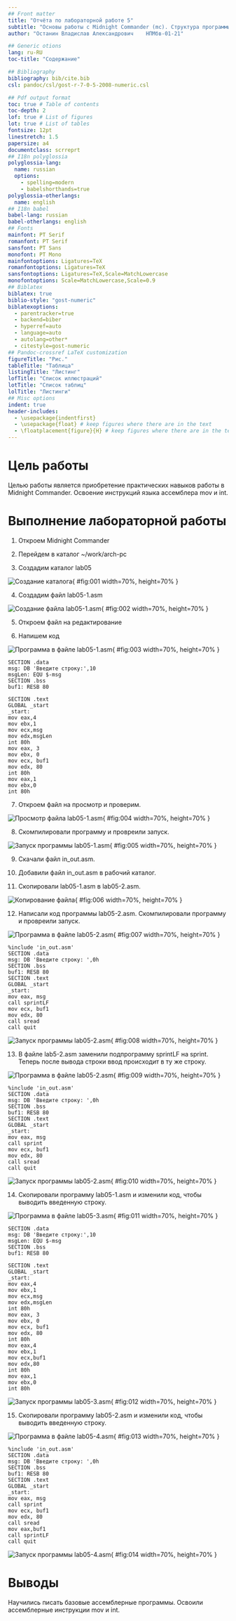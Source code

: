 ```yaml
---
## Front matter
title: "Отчёта по лабораторной работе 5"
subtitle: "Основы работы с Midnight Commander (mc). Структура программы на языке ассемблера NASM"
author: "Останин Владислав Александрович	НПМбв-01-21"

## Generic otions
lang: ru-RU
toc-title: "Содержание"

## Bibliography
bibliography: bib/cite.bib
csl: pandoc/csl/gost-r-7-0-5-2008-numeric.csl

## Pdf output format
toc: true # Table of contents
toc-depth: 2
lof: true # List of figures
lot: true # List of tables
fontsize: 12pt
linestretch: 1.5
papersize: a4
documentclass: scrreprt
## I18n polyglossia
polyglossia-lang:
  name: russian
  options:
	- spelling=modern
	- babelshorthands=true
polyglossia-otherlangs:
  name: english
## I18n babel
babel-lang: russian
babel-otherlangs: english
## Fonts
mainfont: PT Serif
romanfont: PT Serif
sansfont: PT Sans
monofont: PT Mono
mainfontoptions: Ligatures=TeX
romanfontoptions: Ligatures=TeX
sansfontoptions: Ligatures=TeX,Scale=MatchLowercase
monofontoptions: Scale=MatchLowercase,Scale=0.9
## Biblatex
biblatex: true
biblio-style: "gost-numeric"
biblatexoptions:
  - parentracker=true
  - backend=biber
  - hyperref=auto
  - language=auto
  - autolang=other*
  - citestyle=gost-numeric
## Pandoc-crossref LaTeX customization
figureTitle: "Рис."
tableTitle: "Таблица"
listingTitle: "Листинг"
lofTitle: "Список иллюстраций"
lotTitle: "Список таблиц"
lolTitle: "Листинги"
## Misc options
indent: true
header-includes:
  - \usepackage{indentfirst}
  - \usepackage{float} # keep figures where there are in the text
  - \floatplacement{figure}{H} # keep figures where there are in the text
---
```


# Цель работы

Целью работы является приобретение практических навыков работы в Midnight Commander. 
Освоение инструкций языка ассемблера mov и int.

# Выполнение лабораторной работы

1. Откроем Midnight Commander

2. Перейдем в каталог ~/work/arch-pc

3. Создадим каталог lab05

![Создание каталога](image/01.png){ #fig:001 width=70%, height=70% }

4. Создадим файл lab05-1.asm

![Создание файла lab05-1.asm](image/02.png){ #fig:002 width=70%, height=70% }

5. Откроем файл на редактирование

6. Напишем код

![Программа в файле lab05-1.asm](image/03.png){ #fig:003 width=70%, height=70% }

```
SECTION .data
msg: DB 'Введите строку:',10
msgLen: EQU $-msg
SECTION .bss
buf1: RESB 80

SECTION .text
GLOBAL _start
_start:
mov eax,4
mov ebx,1
mov ecx,msg
mov edx,msgLen
int 80h 
mov eax, 3
mov ebx, 0
mov ecx, buf1
mov edx, 80
int 80h
mov eax,1
mov ebx,0
int 80h
```

7. Откроем файл на просмотр и проверим.

![Просмотр файла lab05-1.asm](image/04.png){ #fig:004 width=70%, height=70% }

8. Скомпилировали программу и провреили запуск.

![Запуск программы lab05-1.asm](image/05.png){ #fig:005 width=70%, height=70% }

9. Скачали файл in_out.asm.

10. Добавили файл in_out.asm в рабочий каталог.

11. Скопировали lab05-1.asm в lab05-2.asm.

![Копирование файла](image/06.png){ #fig:006 width=70%, height=70% }

12. Написали код программы lab05-2.asm. Скомпилировали программу и провреили запуск.

![Программа в файле lab05-2.asm](image/07.png){ #fig:007 width=70%, height=70% }

```
%include 'in_out.asm'
SECTION .data
msg: DB 'Введите строку: ',0h
SECTION .bss
buf1: RESB 80
SECTION .text
GLOBAL _start
_start:
mov eax, msg
call sprintLF
mov ecx, buf1
mov edx, 80
call sread
call quit
```

![Запуск программы lab05-2.asm](image/08.png){ #fig:008 width=70%, height=70% }

13. В файле lab5-2.asm заменили подпрограмму sprintLF на sprint. Теперь после вывода строки ввод происходит в ту же строку.

![Программа в файле lab05-2.asm](image/09.png){ #fig:009 width=70%, height=70% }

```
%include 'in_out.asm'
SECTION .data
msg: DB 'Введите строку: ',0h
SECTION .bss
buf1: RESB 80
SECTION .text
GLOBAL _start
_start:
mov eax, msg
call sprint
mov ecx, buf1
mov edx, 80
call sread
call quit
```

![Запуск программы lab05-2.asm](image/10.png){ #fig:010 width=70%, height=70% }

14. Скопировали программу lab05-1.asm и изменили код, чтобы выводить введенную строку.

![Программа в файле lab05-3.asm](image/11.png){ #fig:011 width=70%, height=70% }

```
SECTION .data
msg: DB 'Введите строку:',10
msgLen: EQU $-msg
SECTION .bss
buf1: RESB 80

SECTION .text
GLOBAL _start
_start:
mov eax,4
mov ebx,1
mov ecx,msg
mov edx,msgLen
int 80h 
mov eax, 3
mov ebx, 0
mov ecx, buf1
mov edx, 80
int 80h 
mov eax,4
mov ebx,1
mov ecx,buf1
mov edx,80
int 80h
mov eax,1
mov ebx,0
int 80h
```

![Запуск программы lab05-3.asm](image/12.png){ #fig:012 width=70%, height=70% }

15. Скопировали программу lab05-2.asm и изменили код, чтобы выводить введенную строку.

![Программа в файле lab05-4.asm](image/13.png){ #fig:013 width=70%, height=70% }

```
%include 'in_out.asm'
SECTION .data
msg: DB 'Введите строку: ',0h
SECTION .bss
buf1: RESB 80
SECTION .text
GLOBAL _start
_start:
mov eax, msg
call sprint
mov ecx, buf1
mov edx, 80
call sread
mov eax,buf1
call sprintLF
call quit
```

![Запуск программы lab05-4.asm](image/14.png){ #fig:014 width=70%, height=70% }

# Выводы

Научились писать базовые ассемблерные программы. Освоили ассемблерные инструкции mov и int.
